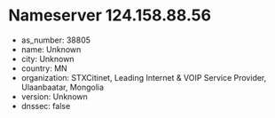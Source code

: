 # Nameserver 124.158.88.56

* as_number: 38805
* name: Unknown
* city: Unknown
* country: MN
* organization: STXCitinet, Leading Internet & VOIP Service Provider, Ulaanbaatar, Mongolia
* version: Unknown
* dnssec: false
